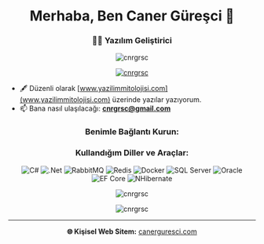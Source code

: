 <h1 align="center">Merhaba, Ben Caner Güreşci 👋</h1>
<h3 align="center">👨‍💻 Yazılım Geliştirici</h3>

<p align="center">
  <img src="https://komarev.com/ghpvc/?username=cnrgrsc&label=Profile%20views&color=0e75b6&style=flat" alt="cnrgrsc" />
</p>

<p align="center">
  <a href="https://twitter.com/cnrgrsc" target="blank">
    <img src="https://img.shields.io/twitter/follow/cnrgrsc?logo=twitter&style=for-the-badge" alt="cnrgrsc" />
  </a>
</p>

- 🖋️ Düzenli olarak [www.yazilimmitolojisi.com](www.yazilimmitolojisi.com) üzerinde yazılar yazıyorum.
- 📫 Bana nasıl ulaşılacağı: **cnrgrsc@gmail.com**

<h3 align="center">Benimle Bağlantı Kurun:</h3>
<p align="center">
<!-- Sosyal medya bağlantıları -->
</p>

<h3 align="center">Kullandığım Diller ve Araçlar:</h3>
<p align="center">
  <img src="https://img.shields.io/badge/C%23-239120?style=for-the-badge&logo=c-sharp&logoColor=white" alt="C#" />
  <img src="https://img.shields.io/badge/.NET-5C2D91?style=for-the-badge&logo=.net&logoColor=white" alt=".Net" />
  <img src="https://img.shields.io/badge/RabbitMQ-FF6600?style=for-the-badge&logo=rabbitmq&logoColor=white" alt="RabbitMQ" />
  <img src="https://img.shields.io/badge/Redis-DC382D?style=for-the-badge&logo=redis&logoColor=white" alt="Redis" />
  <img src="https://img.shields.io/badge/Docker-2496ED?style=for-the-badge&logo=docker&logoColor=white" alt="Docker" />
  <img src="https://img.shields.io/badge/SQL_Server-CC2927?style=for-the-badge&logo=microsoft-sql-server&logoColor=white" alt="SQL Server" />
  <img src="https://img.shields.io/badge/Oracle-F80000?style=for-the-badge&logo=oracle&logoColor=white" alt="Oracle" />
  <img src="https://img.shields.io/badge/EF_Core-007ACC?style=for-the-badge&logo=entity-framework&logoColor=white" alt="EF Core" />
  <img src="https://img.shields.io/badge/NHibernate-8E24AA?style=for-the-badge&logoColor=white" alt="NHibernate" />
  <!-- Diğer diller ve araçlar -->
</p>

<p align="center">
  <img align="center" src="https://github-readme-stats.vercel.app/api/top-langs?username=cnrgrsc&show_icons=true&locale=en&layout=compact" alt="cnrgrsc" />
</p>

<p align="center">
  <img align="center" src="https://github-readme-stats.vercel.app/api?username=cnrgrsc&show_icons=true&locale=en" alt="cnrgrsc" />
</p>

---

<p align="center">
  <b>🌐 Kişisel Web Sitem:</b> <a href="https://canerguresci.com">canerguresci.com</a>
</p>
